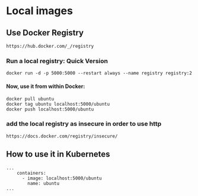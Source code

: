 # Local images

## Use Docker Registry

`https://hub.docker.com/_/registry`

### Run a local registry: Quick Version

`docker run -d -p 5000:5000 --restart always --name registry registry:2`

#### Now, use it from within Docker:

```
docker pull ubuntu
docker tag ubuntu localhost:5000/ubuntu
docker push localhost:5000/ubuntu
```

### add the local registry as insecure in order to use http

`https://docs.docker.com/registry/insecure/`

## How to use it in Kubernetes

```
...
    containers:
      - image: localhost:5000/ubuntu
        name: ubuntu
...
```

